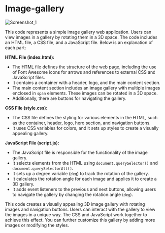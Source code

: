 # Image-gallery

![Screenshot_1](https://github.com/Cosaslearning/Image-gallery/assets/100014446/28a6f0ed-a582-4ff8-85c4-fb9477dacc83)

This code represents a simple image gallery web application. Users can view images in a gallery by rotating them in a 3D space. The code includes an HTML file, a CSS file, and a JavaScript file. Below is an explanation of each part:

**HTML File (index.html):**

- The HTML file defines the structure of the web page, including the use of Font Awesome icons for arrows and references to external CSS and JavaScript files.
- It contains a container with a header, logo, and the main content section.
- The main content section includes an image gallery with multiple images enclosed in `span` elements. These images can be rotated in a 3D space.
- Additionally, there are buttons for navigating the gallery.

**CSS File (style.css):**

- The CSS file defines the styling for various elements in the HTML, such as the container, header, logo, hero section, and navigation buttons.
- It uses CSS variables for colors, and it sets up styles to create a visually appealing gallery.

**JavaScript File (script.js):**

- The JavaScript file is responsible for the functionality of the image gallery.
- It selects elements from the HTML using `document.querySelector()` and `document.querySelectorAll()`.
- It sets up a degree variable (`deg`) to track the rotation of the gallery.
- It calculates the rotation angle for each image and applies it to create a 3D gallery.
- It adds event listeners to the previous and next buttons, allowing users to navigate the gallery by changing the rotation angle (`deg`).

This code creates a visually appealing 3D image gallery with rotating images and navigation buttons. Users can interact with the gallery to view the images in a unique way. The CSS and JavaScript work together to achieve this effect. You can further customize this gallery by adding more images or modifying the styles.
